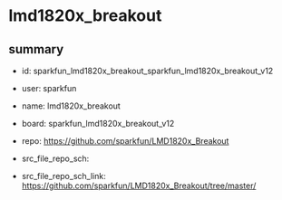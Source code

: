 # lmd1820x_breakout
 
## summary 
* id: sparkfun_lmd1820x_breakout_sparkfun_lmd1820x_breakout_v12
* user: sparkfun
* name: lmd1820x_breakout
* board: sparkfun_lmd1820x_breakout_v12
* repo: https://github.com/sparkfun/LMD1820x_Breakout



* src_file_repo_sch: 
* src_file_repo_sch_link: https://github.com/sparkfun/LMD1820x_Breakout/tree/master/




